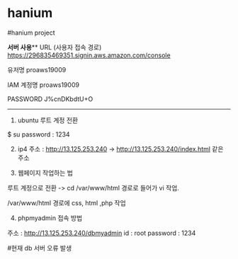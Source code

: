 # hanium 
#hanium project

******서버 사용********
URL (사용자 접속 경로) 
https://296835469351.signin.aws.amazon.com/console

유저명
proaws19009

IAM 계정명
proaws19009

PASSWORD
J%cnDKbdtU+O
*************************

1. ubuntu 루트 계정 전환

$ su 
password : 1234

2. ip4 주소 : http://13.125.253.240 -> http://13.125.253.240/index.html  같은 주소

3. 웹페이지 작업하는 법

루트 계정으로 전환 -> cd /var/www/html  경로로 들어가 vi 작업. 

/var/www/html 경로에 css, html ,php 작업

4. phpmyadmin 접속 방법

주소 : http://13.125.253.240/dbmyadmin
id : root 
password : 1234


#현재 db 서버 오류 발생
